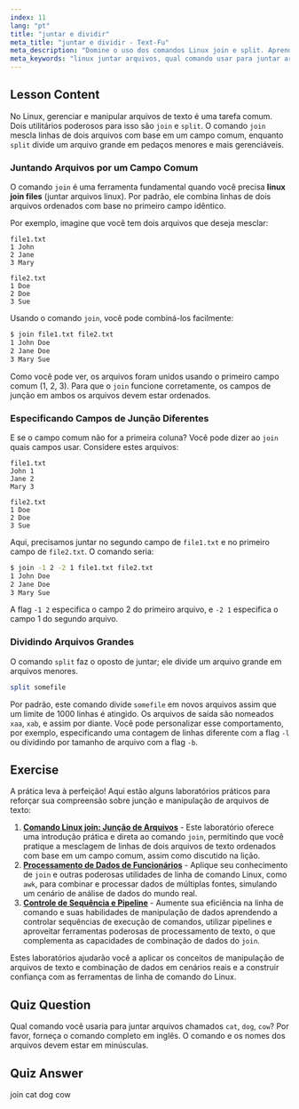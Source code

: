 ```yaml
---
index: 11
lang: "pt"
title: "juntar e dividir"
meta_title: "juntar e dividir - Text-Fu"
meta_description: "Domine o uso dos comandos Linux join e split. Aprenda a juntar arquivos eficientemente com base em campos comuns e dividir arquivos grandes em partes menores. Este guia aborda qual comando usar para juntar arquivos como cat, dog, cow e outros exemplos práticos."
meta_keywords: "linux juntar arquivos, qual comando usar para juntar arquivos, comando join linux, comando split linux, manipulação de arquivos, linha de comando, processamento de texto"
---
```


## Lesson Content

No Linux, gerenciar e manipular arquivos de texto é uma tarefa comum. Dois utilitários poderosos para isso são `join` e `split`. O comando `join` mescla linhas de dois arquivos com base em um campo comum, enquanto `split` divide um arquivo grande em pedaços menores e mais gerenciáveis.

### Juntando Arquivos por um Campo Comum

O comando `join` é uma ferramenta fundamental quando você precisa **linux join files** (juntar arquivos linux). Por padrão, ele combina linhas de dois arquivos ordenados com base no primeiro campo idêntico.

Por exemplo, imagine que você tem dois arquivos que deseja mesclar:

```plaintext
file1.txt
1 John
2 Jane
3 Mary

file2.txt
1 Doe
2 Doe
3 Sue
```

Usando o comando `join`, você pode combiná-los facilmente:

```bash
$ join file1.txt file2.txt
1 John Doe
2 Jane Doe
3 Mary Sue
```

Como você pode ver, os arquivos foram unidos usando o primeiro campo comum (1, 2, 3). Para que o `join` funcione corretamente, os campos de junção em ambos os arquivos devem estar ordenados.

### Especificando Campos de Junção Diferentes

E se o campo comum não for a primeira coluna? Você pode dizer ao `join` quais campos usar. Considere estes arquivos:

```plaintext
file1.txt
John 1
Jane 2
Mary 3

file2.txt
1 Doe
2 Doe
3 Sue
```

Aqui, precisamos juntar no segundo campo de `file1.txt` e no primeiro campo de `file2.txt`. O comando seria:

```bash
$ join -1 2 -2 1 file1.txt file2.txt
1 John Doe
2 Jane Doe
3 Mary Sue
```

A flag `-1 2` especifica o campo 2 do primeiro arquivo, e `-2 1` especifica o campo 1 do segundo arquivo.

### Dividindo Arquivos Grandes

O comando `split` faz o oposto de juntar; ele divide um arquivo grande em arquivos menores.

```bash
split somefile
```

Por padrão, este comando divide `somefile` em novos arquivos assim que um limite de 1000 linhas é atingido. Os arquivos de saída são nomeados `xaa`, `xab`, e assim por diante. Você pode personalizar esse comportamento, por exemplo, especificando uma contagem de linhas diferente com a flag `-l` ou dividindo por tamanho de arquivo com a flag `-b`.

## Exercise

A prática leva à perfeição! Aqui estão alguns laboratórios práticos para reforçar sua compreensão sobre junção e manipulação de arquivos de texto:

1. **[Comando Linux join: Junção de Arquivos](https://labex.io/pt/labs/linux-linux-join-command-file-joining-219193)** - Este laboratório oferece uma introdução prática e direta ao comando `join`, permitindo que você pratique a mesclagem de linhas de dois arquivos de texto ordenados com base em um campo comum, assim como discutido na lição.
2. **[Processamento de Dados de Funcionários](https://labex.io/pt/labs/linux-processing-employees-data-388132)** - Aplique seu conhecimento de `join` e outras poderosas utilidades de linha de comando Linux, como `awk`, para combinar e processar dados de múltiplas fontes, simulando um cenário de análise de dados do mundo real.
3. **[Controle de Sequência e Pipeline](https://labex.io/pt/labs/linux-sequence-control-and-pipeline-17994)** - Aumente sua eficiência na linha de comando e suas habilidades de manipulação de dados aprendendo a controlar sequências de execução de comandos, utilizar pipelines e aproveitar ferramentas poderosas de processamento de texto, o que complementa as capacidades de combinação de dados do `join`.

Estes laboratórios ajudarão você a aplicar os conceitos de manipulação de arquivos de texto e combinação de dados em cenários reais e a construir confiança com as ferramentas de linha de comando do Linux.

## Quiz Question

Qual comando você usaria para juntar arquivos chamados `cat`, `dog`, `cow`? Por favor, forneça o comando completo em inglês. O comando e os nomes dos arquivos devem estar em minúsculas.

## Quiz Answer

join cat dog cow
